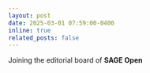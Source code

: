 ```yaml
---
layout: post
date: 2025-03-01 07:59:00-0400
inline: true
related_posts: false
---
```


Joining the editorial board of <a href="https://journals.sagepub.com/page/sgo/editorial-board" style="color: inherit; text-decoration: none;">**SAGE Open**</a>
